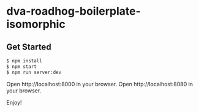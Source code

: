 # dva-roadhog-boilerplate-isomorphic

## Get Started

```bash
$ npm install
$ npm start
$ npm run server:dev
```

Open http://localhost:8000 in your browser.
Open http://localhost:8080 in your browser.

Enjoy!
